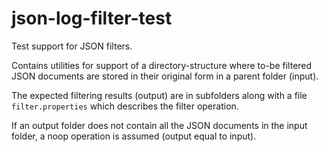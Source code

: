 # json-log-filter-test
Test support for JSON filters. 

Contains utilities for support of a directory-structure where to-be filtered JSON documents are stored in their original form in a parent folder (input).

The expected filtering results (output) are in subfolders along with a file `filter.properties` which describes the filter operation.

If an output folder does not contain all the JSON documents in the input folder, a noop operation is assumed (output equal to input).
